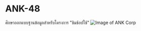 # ANK-48
ศึกษาออกแบบฐานข้อมูลสำหรับโครงการ "ชิมช้อปใช้"
![Image of ANK Corp](https://drive.google.com/open?id=1xPyxgoFy7J25bIo2JAc0aBx9ZMmtfd0v)

